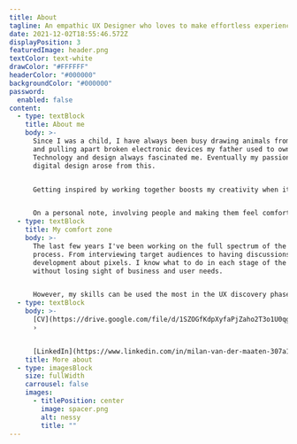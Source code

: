 ```yaml
---
title: About
tagline: An empathic UX Designer who loves to make effortless experiences.
date: 2021-12-02T18:55:46.572Z
displayPosition: 3
featuredImage: header.png
textColor: text-white
drawColor: "#FFFFFF"
headerColor: "#000000"
backgroundColor: "#000000"
password:
  enabled: false
content:
  - type: textBlock
    title: About me
    body: >-
      Since I was a child, I have always been busy drawing animals from books
      and pulling apart broken electronic devices my father used to own.
      Technology and design always fascinated me. Eventually my passion for
      digital design arose from this.


      Getting inspired by working together boosts my creativity when it comes to designing apps and websites. Exploring niche markets, researching new demands and needs of target audiences and turning these ideas into something tangible gives me lots of energy.


      On a personal note, involving people and making them feel comfortable is something I value. I have been playing football for nearly 15 years, it taught me how to work together in a team, but also to be open minded and honest towards my teammates.
  - type: textBlock
    title: My comfort zone
    body: >-
      The last few years I've been working on the full spectrum of the design
      process. From interviewing target audiences to having discussions with
      development about pixels. I know what to do in each stage of the process
      without losing sight of business and user needs. 


      However, my skills can be used the most in the UX discovery phase. Designing and challenging different UX directions for concepts and thinking about the overall structure of digital products.
  - type: textBlock
    body: >-
      [CV](https://drive.google.com/file/d/1SZOGfKdpXyfaPjZaho2T3o1U0qg5MUl7/view?usp=sharing)
      ›


      [LinkedIn](https://www.linkedin.com/in/milan-van-der-maaten-307a1697/) ›
    title: More about
  - type: imagesBlock
    size: fullWidth
    carrousel: false
    images:
      - titlePosition: center
        image: spacer.png
        alt: nessy
        title: ""
---
```

